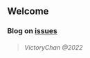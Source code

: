 ## Welcome
### Blog on [issues](https://github.com/mylifeinn/mylifeinn.github.io/issues)
>###### VictoryChan @2022
